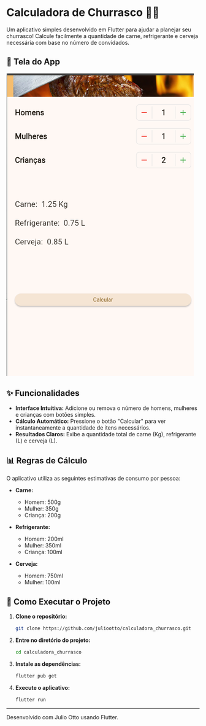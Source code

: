 # Calculadora de Churrasco 🥩🔥

Um aplicativo simples desenvolvido em Flutter para ajudar a planejar seu churrasco! Calcule facilmente a quantidade de carne, refrigerante e cerveja necessária com base no número de convidados.

## 📸 Tela do App

![alt text](https://github.com/juliootto/calculadora_churrasco/blob/master/tela.png "Calculadora de Churrasco")

## ✨ Funcionalidades

- **Interface Intuitiva:** Adicione ou remova o número de homens, mulheres e crianças com botões simples.
- **Cálculo Automático:** Pressione o botão "Calcular" para ver instantaneamente a quantidade de itens necessários.
- **Resultados Claros:** Exibe a quantidade total de carne (Kg), refrigerante (L) e cerveja (L).

## 📊 Regras de Cálculo

O aplicativo utiliza as seguintes estimativas de consumo por pessoa:

- **Carne:**
  - Homem: 500g
  - Mulher: 350g
  - Criança: 200g

- **Refrigerante:**
  - Homem: 200ml
  - Mulher: 350ml
  - Criança: 100ml

- **Cerveja:**
  - Homem: 750ml
  - Mulher: 100ml

## 🚀 Como Executar o Projeto

1. **Clone o repositório:**
   ```sh
   git clone https://github.com/juliootto/calculadora_churrasco.git
   ```
2. **Entre no diretório do projeto:**
   ```sh
   cd calculadora_churrasco
   ```
3. **Instale as dependências:**
   ```sh
   flutter pub get
   ```
4. **Execute o aplicativo:**
   ```sh
   flutter run
   ```

---

Desenvolvido com Julio Otto usando Flutter.

